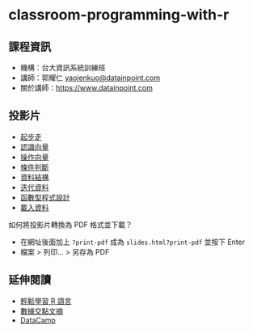 # classroom-programming-with-r

## 課程資訊

- 機構：台大資訊系統訓練班
- 講師：郭耀仁 <yaojenkuo@datainpoint.com> 
- 關於講師：<https://www.datainpoint.com>

## 投影片

- [起步走](01-getting-started-with-r/lecture.slides.html)
- [認識向量](02-understanding-vectors-in-r/lecture.slides.html)
- [操作向量](03-manipulating-vectors-in-r/lecture.slides.html)
- [條件判斷](04-conditional-statements-in-r/lecture.slides.html)
- [資料結構](05-data-structures-in-r/lecture.slides.html)
- [迭代資料](06-iterating-data-with-r/lecture.slides.html)
- [函數型程式設計](07-being-functional-with-r/lecture.slides.html)
- [載入資料](08-importing-data-with-r/lecture.slides.html)

如何將投影片轉換為 PDF 格式並下載？
- 在網址後面加上 `?print-pdf` 成為 `slides.html?print-pdf` 並按下 Enter
- 檔案 > 列印... > 另存為 PDF

## 延伸閱讀

- [輕鬆學習 R 語言](https://www.datainpoint.com/r-essentials)
- [數據交點文摘](https://datainpoint.substack.com/about)
- [DataCamp](https://www.datacamp.com/search?q=R&tap_a=5644-dce66f&tap_s=194899-1fb421&utm_medium=affiliate&utm_source=tonykuo)